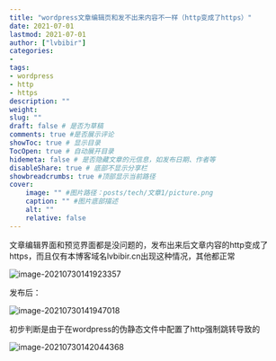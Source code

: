 ```yaml
---
title: "wordpress文章编辑页和发不出来内容不一样（http变成了https）" 
date: 2021-07-01
lastmod: 2021-07-01
author: ["lvbibir"] 
categories: 
- 
tags: 
- wordpress
- http
- https
description: "" 
weight: 
slug: ""
draft: false # 是否为草稿
comments: true #是否展示评论
showToc: true # 显示目录
TocOpen: true # 自动展开目录
hidemeta: false # 是否隐藏文章的元信息，如发布日期、作者等
disableShare: true # 底部不显示分享栏
showbreadcrumbs: true #顶部显示当前路径
cover:
    image: "" #图片路径：posts/tech/文章1/picture.png
    caption: "" #图片底部描述
    alt: ""
    relative: false
---
```

文章编辑界面和预览界面都是没问题的，发布出来后文章内容的http变成了https，而且仅有本博客域名lvbibir.cn出现这种情况，其他都正常

![image-20210730141923357](https://image.lvbibir.cn/blog/image-20210730141923357.png)

发布后：

![image-20210730141947018](https://image.lvbibir.cn/blog/image-20210730141947018.png)

初步判断是由于在wordpress的伪静态文件中配置了http强制跳转导致的

![image-20210730142044368](https://image.lvbibir.cn/blog/image-20210730142044368.png)

